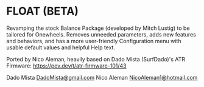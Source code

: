 # FLOAT (BETA)
Revamping the stock Balance Package (developed by Mitch Lustig) to be tailored for Onewheels. Removes unneeded parameters, adds new features and behaviors, and has a more user-friendly Configuration menu with usable default values and helpful Help text.

Ported by Nico Aleman, heavily based on Dado Mista (SurfDado)'s ATR Firmware: https://pev.dev/t/atr-firmware-101/43

Dado Mista <DadoMista@gmail.com>
Nico Aleman <NicoAleman1@hotmail.com>